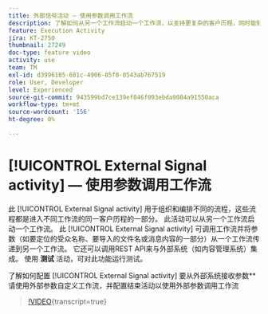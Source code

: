 ```yaml
---
title: 外部信号活动 — 使用参数调用工作流
description: 了解如何从另一个工作流启动一个工作流，以支持更复杂的客户历程，同时能够更好地监控和回应问题。
feature: Execution Activity
jira: KT-2750
thumbnail: 27249
doc-type: feature video
activity: use
team: TM
exl-id: d3996185-681c-4906-85f0-0543ab767519
role: User, Developer
level: Experienced
source-git-commit: 943599bd7ce139ef846f093ebda9084a91550aca
workflow-type: tm+mt
source-wordcount: '156'
ht-degree: 0%

---
```



# [!UICONTROL External Signal activity]  — 使用参数调用工作流

此 [!UICONTROL External Signal activity] 用于组织和编排不同的流程，这些流程都是进入不同工作流的同一客户历程的一部分。 此活动可以从另一个工作流启动一个工作流。 此 [!UICONTROL External Signal activity] 可调用工作流并将参数（如要定位的受众名称、要导入的文件名或消息内容的一部分）从一个工作流传递到另一个工作流。 它还可以调用REST API来与外部系统（如内容管理系统）集成。 使用 **测试** 活动，可对此功能运行测试。

了解如何配置 [!UICONTROL External Signal activity] 要从外部系统接收参数**请使用外部参数自定义工作流，并配置结束活动以使用外部参数调用工作流

>[!VIDEO](https://video.tv.adobe.com/v/27249/?learn=on){transcript=true}
